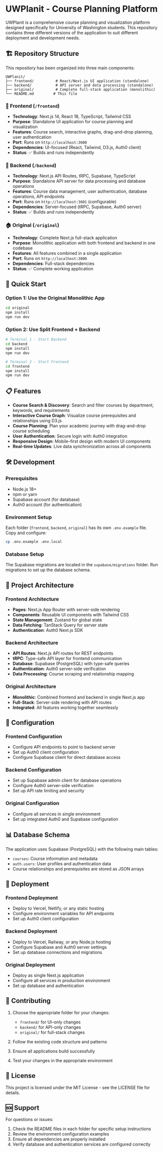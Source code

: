 # UWPlanit - Course Planning Platform

UWPlanit is a comprehensive course planning and visualization platform designed specifically for University of Washington students. This repository contains three different versions of the application to suit different deployment and development needs.

## 🏗️ Repository Structure

This repository has been organized into three main components:

```
UWPlanit/
├── frontend/          # React/Next.js UI application (standalone)
├── backend/           # API server and data processing (standalone)
├── original/          # Complete full-stack application (monolithic)
└── README.md         # This file
```

### 📱 Frontend (`/frontend`)
- **Technology**: Next.js 14, React 18, TypeScript, Tailwind CSS
- **Purpose**: Standalone UI application for course planning and visualization
- **Features**: Course search, interactive graphs, drag-and-drop planning, user authentication
- **Port**: Runs on `http://localhost:3000`
- **Dependencies**: UI-focused (React, Tailwind, D3.js, Auth0 client)
- **Status**: ✅ Builds and runs independently

### 🔧 Backend (`/backend`)
- **Technology**: Next.js API Routes, tRPC, Supabase, TypeScript
- **Purpose**: Standalone API server for data processing and database operations
- **Features**: Course data management, user authentication, database operations, API endpoints
- **Port**: Runs on `http://localhost:3001` (configurable)
- **Dependencies**: Server-focused (tRPC, Supabase, Auth0 server)
- **Status**: ✅ Builds and runs independently

### 🏠 Original (`/original`)
- **Technology**: Complete Next.js full-stack application
- **Purpose**: Monolithic application with both frontend and backend in one codebase
- **Features**: All features combined in a single application
- **Port**: Runs on `http://localhost:3000`
- **Dependencies**: Full-stack dependencies
- **Status**: ✅ Complete working application

## 🚀 Quick Start

### Option 1: Use the Original Monolithic App
```bash
cd original
npm install
npm run dev
```

### Option 2: Use Split Frontend + Backend
```bash
# Terminal 1 - Start Backend
cd backend
npm install
npm run dev

# Terminal 2 - Start Frontend
cd frontend
npm install
npm run dev
```

## 📋 Features

- **Course Search & Discovery**: Search and filter courses by department, keywords, and requirements
- **Interactive Course Graph**: Visualize course prerequisites and relationships using D3.js
- **Course Planning**: Plan your academic journey with drag-and-drop course scheduling
- **User Authentication**: Secure login with Auth0 integration
- **Responsive Design**: Mobile-first design with modern UI components
- **Real-time Updates**: Live data synchronization across all components

## 🛠️ Development

### Prerequisites
- Node.js 18+ 
- npm or yarn
- Supabase account (for database)
- Auth0 account (for authentication)

### Environment Setup
Each folder (`frontend`, `backend`, `original`) has its own `.env.example` file. Copy and configure:
```bash
cp .env.example .env.local
```

### Database Setup
The Supabase migrations are located in the `supabase/migrations` folder. Run migrations to set up the database schema.

## 📁 Project Architecture

### Frontend Architecture
- **Pages**: Next.js App Router with server-side rendering
- **Components**: Reusable UI components with Tailwind CSS
- **State Management**: Zustand for global state
- **Data Fetching**: TanStack Query for server state
- **Authentication**: Auth0 Next.js SDK

### Backend Architecture
- **API Routes**: Next.js API routes for REST endpoints
- **tRPC**: Type-safe API layer for frontend communication
- **Database**: Supabase (PostgreSQL) with type-safe queries
- **Authentication**: Auth0 server-side verification
- **Data Processing**: Course scraping and relationship mapping

### Original Architecture
- **Monolithic**: Combined frontend and backend in single Next.js app
- **Full-Stack**: Server-side rendering with API routes
- **Integrated**: All features working together seamlessly

## 🔧 Configuration

### Frontend Configuration
- Configure API endpoints to point to backend server
- Set up Auth0 client configuration
- Configure Supabase client for direct database access

### Backend Configuration
- Set up Supabase admin client for database operations
- Configure Auth0 server-side verification
- Set up API rate limiting and security

### Original Configuration
- Configure all services in single environment
- Set up integrated Auth0 and Supabase configuration

## 📊 Database Schema

The application uses Supabase (PostgreSQL) with the following main tables:
- `courses`: Course information and metadata
- `auth.users`: User profiles and authentication data
- Course relationships and prerequisites are stored as JSON arrays

## 🚀 Deployment

### Frontend Deployment
- Deploy to Vercel, Netlify, or any static hosting
- Configure environment variables for API endpoints
- Set up Auth0 client configuration

### Backend Deployment
- Deploy to Vercel, Railway, or any Node.js hosting
- Configure Supabase and Auth0 server settings
- Set up database connections and migrations

### Original Deployment
- Deploy as single Next.js application
- Configure all services in production environment
- Set up database and authentication

## 🤝 Contributing

1. Choose the appropriate folder for your changes:
   - `frontend/` for UI-only changes
   - `backend/` for API-only changes  
   - `original/` for full-stack changes

2. Follow the existing code structure and patterns
3. Ensure all applications build successfully
4. Test your changes in the appropriate environment

## 📄 License

This project is licensed under the MIT License - see the LICENSE file for details.

## 🆘 Support

For questions or issues:
1. Check the README files in each folder for specific setup instructions
2. Review the environment configuration examples
3. Ensure all dependencies are properly installed
4. Verify database and authentication services are configured correctly
